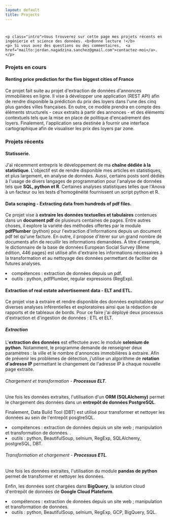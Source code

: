 ```yaml
---
layout: default
title: Projects
---
```


<div class="post">
	<h1 class="pageTitle"></h1>

	<p class="intro">Vous trouverez sur cette page mes projets récents en ingénierie et science des données. <b>Bonne lecture !</b>
	<p> Si vous avez des questions ou des commentaires,  <a href="mailto:jordan.nagadzina.sanchez@gmail.com">contactez-moi</a>.</p>

<h3><span class="highlight">Projets en cours</span></h3>
<h4>Renting price prediction for the five biggest cities of France</h4>

<p> Ce projet fait suite au projet d'extraction de données d'annonces immobilières en ligne. Il vise à développer une application (REST API) afin de rendre disponible la prédiction du prix des loyers dans l'une des cinq plus gandes villes françaises. En outre, ce modèle prendra en compte des éléments structurels - ceux extraits à partir des annonces - et des éléments contextuels tels que la mise en place de politique d'encadrement des loyers. Finalement, l'application sera destinée à fournir une interface cartographique afin de visualiser les prix des loyers par zone. </p>
<p></p>
<p></p>
<p></p>
<h3>Projets récents</h3>
<h4>Statisserie.</h4>
<p> J'ai récemment entrepris le développement de ma <b>chaîne dédiée à la statistique</b>. L'objectif est de rendre disponible mes articles en statistiques, et plus largement, en analyse de données. Aussi, certains posts sont dédiés à l'usage de divers langages de programmation pour l'analyse de données tels que <b>SQL, python et R</b>. Certaines analyses statistiques telles que l'Anova à un facteur ou les tests d'homogénéité fournissent un script python et R.

<h4>Data scraping - Extracting data from hundreds of pdf files.</h4>
<p> Ce projet vise à <b>extraire les données textuelles et tabulaires</b> contenues dans un <b>document pdf</b> de plusieurs centaines de pages. Entre autres choses, il explore la variété des méthodes offertes par le module <b>pdfPlumber</b> (python) pour l'extraction d'informations depuis un document pdf tel qu'une facture. En outre, il propose d'itérer sur un grand nombre de documents afin de recuillir les informations demandées. À titre d'exemple, le dictionnaire de la base de données European Social Survey (8ème édition, 446 pages) est utilisé afin d'extraire les informations nécessaires à la transformation et au nettoyage des données permettant de faciliter de futures analyses. </p> 
<li> compétences : extraction de données depuis un pdf.</li>
<li> outils : python, pdfPlumber, regular expressions (RegExp).</li>
		 
<h4>Extraction of real estate advertisement data - ELT and ETL.</h4>
<p> Ce projet vise à extraire et rendre disponible des données exploitables pour diverses analyses inférentielles et exploratoires ainsi que la rédaction de rapports et de tableaux de bords. Pour ce faire j'ai déployé deux processus d'extraction et d'ingestion de données : ETL et ELT. </p>

<h5> Extraction</h5>
<p>L'<b>extraction des données</b> est effectuée avec le module <b>selenium de python</b>. Notamment, le programme demande de renseigner deux paramètres : la ville et le nombre d'annonces immobilières à extraire. Afin de prévenir les problèmes de détection, j'utilise un algorithme de <b>rotation d'adresse IP</b> permettant le changement de l'adresse IP à chaque nouvelle page extraite.</p>
  
<h6>Chargement et transformation - <b>Processus ELT</b>.</h6>
<p> Une fois les données extraites, l'utilisation d'un <b>ORM (SQLAlchemy)</b> permet le chargement des données dans un <b>entrepôt de données PostgreSQL</b>. </p>
<p> Finalement, Data Build Tool (DBT) est utilisé pour transformer et nettoyer les données au sein de l'entrepôt posgtreSQL. </p>
<li> compétences : extraction de données depuis un site web ; manipulation et transformation de données.  .</li>
<li> outils : python, BeautifulSoup, selnium, RegExp, SQLAlchemy, postgreSQL, DBT.</li>
		    
<h6>Transformation et chargement - <b>Processus ETL</b>.</h6>
<p> Une fois les données extraites, l'utilisation du module <b>pandas de python</b> permet de transformer et nettoyer les données. </p>
<P> Enfin, les données sont chargées dans <b>BigQuery</b>, la solution cloud d'entrepôt de données de <b>Google Cloud Plateform</b>. </p>

<li> compétences : extraction de données depuis un site web ; manipulation et transformation de données.</li>
<li> outils : python, BeautifulSoup, selnium, RegExp, GCP, BigQuery, SQL.</li>


